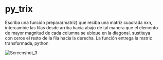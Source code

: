 # py_trix
Escriba una función prepara(matriz) que reciba una matriz cuadrada nxn, intercambie las filas desde arriba hacia abajo de tal manera que el elemento de mayor magnitud de cada columna se ubique en la diagonal, sustituya con ceros el resto de la fila hacia la derecha. La función entrega la matriz transformada, python


![Screenshot_3](https://user-images.githubusercontent.com/47924579/83981309-52982780-a8e2-11ea-876a-316dc1d5edca.png)
